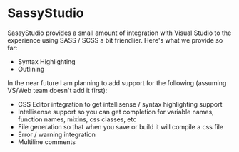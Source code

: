 # SassyStudio

SassyStudio provides a small amount of integration with Visual Studio to the experience using
SASS / SCSS a bit friendlier. Here's what we provide so far:

- Syntax Highlighting
- Outlining

In the near future I am planning to add support for the following (assuming VS/Web team doesn't add it first):

- CSS Editor integration to get intellisense / syntax highlighting support
- Intellisense support so you can get completion for variable names, function names, mixins, css classes, etc
- File generation so that when you save or build it will compile a css file
- Error / warning integration
- Multiline comments


